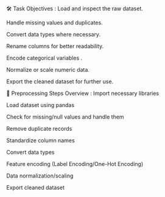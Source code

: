 🛠️ Task Objectives :
Load and inspect the raw dataset.

Handle missing values and duplicates.

Convert data types where necessary.

Rename columns for better readability.

Encode categorical variables .

Normalize or scale numeric data.

Export the cleaned dataset for further use.

🧹 Preprocessing Steps Overview :
Import necessary libraries

Load dataset using pandas

Check for missing/null values and handle them

Remove duplicate records

Standardize column names

Convert data types

Feature encoding (Label Encoding/One-Hot Encoding)

Data normalization/scaling

Export cleaned dataset
